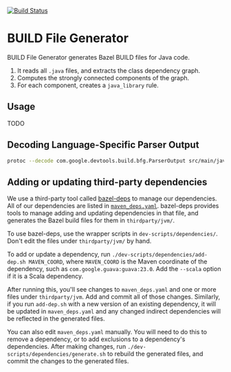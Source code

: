 [![Build Status](https://ci.bazel.io/buildStatus/icon?job=BUILD_file_generator)](https://ci.bazel.io/job/BUILD_file_generator)

# BUILD File Generator

BUILD File Generator generates Bazel BUILD files for Java code.

1. It reads all `.java` files, and extracts the class dependency graph.
2. Computes the strongly connected components of the graph.
3. For each component, creates a `java_library` rule.

## Usage

TODO

## Decoding Language-Specific Parser Output

```bash
protoc --decode com.google.devtools.build.bfg.ParserOutput src/main/java/com/google/devtools/build/bfg/bfg.proto < ${LANG_SPECIFIC_PARSER_OUTPUT_FILE}
```

## Adding or updating third-party dependencies

We use a third-party tool called [bazel-deps](https://github.com/johnynek/bazel-deps)
to manage our dependencies. All of our dependencies are listed in
[`maven_deps.yaml`](maven_deps.yaml). bazel-deps provides tools to manage
adding and updating dependencies in that file, and generates the Bazel build
files for them in `thirdparty/jvm/`.

To use bazel-deps, use the wrapper scripts in `dev-scripts/dependencies/`. Don't
edit the files under `thirdparty/jvm/` by hand.

To add or update a dependency, run `./dev-scripts/dependencies/add-dep.sh MAVEN_COORD`,
where `MAVEN_COORD` is the Maven coordinate of the dependency, such as `com.google.guava:guava:23.0`.
Add the `--scala` option if it is a Scala dependency.

After running this, you'll see changes to `maven_deps.yaml` and one or more files
under `thirdparty/jvm`. Add and commit all of those changes. Similarly, if you
run `add-dep.sh` with a new version of an existing dependency, it will be updated
in `maven_deps.yaml` and any changed indirect dependencies will be reflected in
the generated files.

You can also edit `maven_deps.yaml` manually. You will need to do this to
remove a dependency, or to add exclusions to a dependency's dependencies. After
making changes, run `./dev-scripts/dependencies/generate.sh` to rebuild the
generated files, and commit the changes to the generated files.
